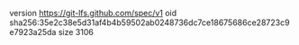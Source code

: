 version https://git-lfs.github.com/spec/v1
oid sha256:35e2c38e5d31af4b4b59502ab0248736dc7ce18675686ce28723c9e7923a25da
size 3106
